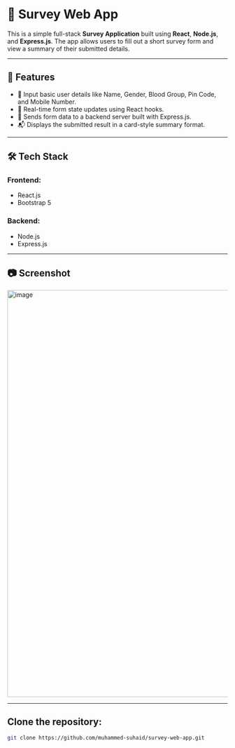 # 📝 Survey Web App

This is a simple full-stack **Survey Application** built using **React**, **Node.js**, and **Express.js**. The app allows users to fill out a short survey form and view a summary of their submitted details.

---

## 🚀 Features

- 🧑 Input basic user details like Name, Gender, Blood Group, Pin Code, and Mobile Number.
- 🎯 Real-time form state updates using React hooks.
- 📩 Sends form data to a backend server built with Express.js.
- 📬 Displays the submitted result in a card-style summary format.

---

## 🛠️ Tech Stack

### Frontend:
- React.js
- Bootstrap 5

### Backend:
- Node.js
- Express.js

---

## 📷 Screenshot

<img width="1920" height="928" alt="image" src="https://github.com/user-attachments/assets/310a1258-7f8b-4966-afde-d2e3c88368ef" />

---

##  Clone the repository:
```bash
git clone https://github.com/muhammed-suhaid/survey-web-app.git
